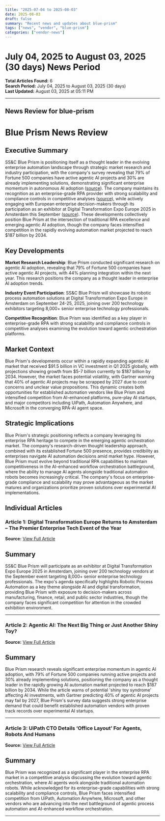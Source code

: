 ```yaml
---
title: "2025-07-04 to 2025-08-03"
date: 2025-08-03
draft: false
summary: "Recent news and updates about blue-prism"
tags: ["news", "vendor", "blue-prism"]
categories: ["vendor-news"]
---
```


# July 04, 2025 to August 03, 2025 (30 days) News Period 

**Total Articles Found:** 6  
**Search Period:** July 04, 2025 to August 03, 2025 (30 days)  
**Last Updated:** August 03, 2025 at 05:11 PM

---

## News Review for blue-prism

# Blue Prism News Review

## Executive Summary

SS&C Blue Prism is positioning itself as a thought leader in the evolving enterprise automation landscape through strategic market research and industry participation, with the company's survey revealing that 79% of Fortune 500 companies have active agentic AI projects and 30% are already implementing solutions, demonstrating significant enterprise momentum in autonomous AI adoption ([source](https://www.jeffbullas.com/agentic-ai-metaverse/)). The company maintains its recognition as an enterprise-grade RPA provider with strong scalability and compliance controls in competitive analyses ([source](https://www.forbes.com/sites/adrianbridgwater/2025/07/08/uipath-cto-details-office-layout-for-agents-robots-and-humans/)), while actively engaging with European enterprise decision-makers through its participation as an exhibitor at Digital Transformation Expo Europe 2025 in Amsterdam this September ([source](https://vmblog.com:443/archive/2025/07/17/digital-transformation-europe-returns-to-amsterdam-the-premier-enterprise-tech-event-of-the-year.aspx)). These developments collectively position Blue Prism at the intersection of traditional RPA excellence and emerging agentic AI adoption, though the company faces intensified competition in the rapidly evolving automation market projected to reach $187 billion by 2034.

## Key Developments

**Market Research Leadership**: Blue Prism conducted significant research on agentic AI adoption, revealing that 79% of Fortune 500 companies have active agentic AI projects, with 44% planning integration within the next year. This research positions the company as a thought leader in enterprise AI adoption trends.

**Industry Event Participation**: SS&C Blue Prism will showcase its robotic process automation solutions at Digital Transformation Expo Europe in Amsterdam on September 24-25, 2025, joining over 200 technology exhibitors targeting 8,000+ senior enterprise technology professionals.

**Competitive Recognition**: Blue Prism was identified as a key player in enterprise-grade RPA with strong scalability and compliance controls in competitive analyses examining the evolution toward agentic orchestration platforms.

## Market Context

Blue Prism's developments occur within a rapidly expanding agentic AI market that received $91.5 billion in VC investment in Q1 2025 globally, with projections showing growth from $5-7 billion currently to $187 billion by 2034. However, the market faces potential volatility, with Gartner warning that 40% of agentic AI projects may be scrapped by 2027 due to cost concerns and unclear value propositions. This dynamic creates both opportunities for established automation vendors like Blue Prism and intensified competition from AI-enhanced platforms, pure-play AI startups, and major competitors including UiPath, Automation Anywhere, and Microsoft in the converging RPA-AI agent space.

## Strategic Implications

Blue Prism's strategic positioning reflects a company leveraging its enterprise RPA heritage to compete in the emerging agentic orchestration market. The company's research-driven thought leadership approach, combined with its established Fortune 500 presence, provides credibility as enterprises navigate AI automation decisions amid market hype. However, Blue Prism must evolve beyond traditional RPA capabilities to maintain competitiveness in the AI-enhanced workflow orchestration battleground, where the ability to manage AI agents alongside traditional automation robots becomes increasingly critical. The company's focus on enterprise-grade compliance and scalability may prove advantageous as the market matures and organizations prioritize proven solutions over experimental AI implementations.

## Individual Articles

### Article 1: Digital Transformation Europe Returns to Amsterdam – The Premier Enterprise Tech Event of the Year

**Source:** [View Full Article](https://vmblog.com:443/archive/2025/07/17/digital-transformation-europe-returns-to-amsterdam-the-premier-enterprise-tech-event-of-the-year.aspx)

## Summary

SS&C Blue Prism will participate as an exhibitor at Digital Transformation Expo Europe 2025 in Amsterdam, joining over 200 technology vendors at the September event targeting 8,000+ senior enterprise technology professionals. The expo's agenda specifically highlights Robotic Process Automation as a key theme alongside AI and digital transformation, providing Blue Prism with exposure to decision-makers across manufacturing, finance, retail, and public sector industries, though the company faces significant competition for attention in the crowded exhibition environment.



---

### Article 2: Agentic AI: The Next Big Thing or Just Another Shiny Toy?

**Source:** [View Full Article](https://www.jeffbullas.com/agentic-ai-metaverse/)

## Summary

Blue Prism research reveals significant enterprise momentum in agentic AI adoption, with 79% of Fortune 500 companies running active projects and 30% already implementing solutions, positioning the company as a thought leader in the rapidly growing AI automation market projected to reach $187 billion by 2034. While the article warns of potential 'shiny toy syndrome' affecting AI investments, with Gartner predicting 40% of agentic AI projects may fail by 2027, Blue Prism's survey data suggests strong enterprise demand that could benefit established automation vendors with proven track records over experimental AI startups.



---

### Article 3: UiPath CTO Details ‘Office Layout’ For Agents, Robots And Humans

**Source:** [View Full Article](https://www.forbes.com/sites/adrianbridgwater/2025/07/08/uipath-cto-details-office-layout-for-agents-robots-and-humans/)

## Summary

Blue Prism was recognized as a significant player in the enterprise RPA market in a competitive analysis discussing the evolution toward agentic orchestration, where AI agents work alongside traditional automation robots. While acknowledged for its enterprise-grade capabilities with strong scalability and compliance controls, Blue Prism faces intensified competition from UiPath, Automation Anywhere, Microsoft, and other vendors who are advancing into the next battleground of agentic process automation and AI-enhanced workflow orchestration.





---

